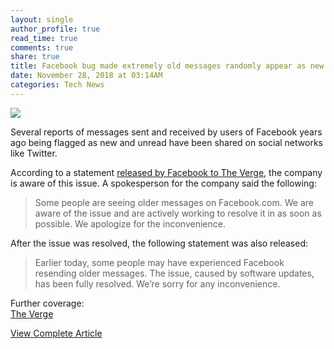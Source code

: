 ```yaml
---
layout: single
author_profile: true
read_time: true
comments: true
share: true
title: Facebook bug made extremely old messages randomly appear as new and unread
date: November 28, 2018 at 03:14AM
categories: Tech News
---
```

<img class="align-center" src="%20http://ifttt.com/images/no_image_card.png">
<p><p>Several reports of messages sent and received by users of Facebook years ago being flagged as new and unread have been shared on social networks like Twitter.</p>
<p>According to a statement <a href="https://www.theverge.com/2018/11/26/18113539/facebook-messenger-old-threads-conversations-resurfacing-no-reason" rel="nofollow">released by Facebook to The Verge</a>, the company is aware of this issue. A spokesperson for the company said the following:</p>
<blockquote>
<p>Some people are seeing older messages on Facebook.com. We are aware of the issue and are actively working to resolve it in as soon as possible. We apologize for the inconvenience.</p>
</blockquote>
<p>After the issue was resolved, the following statement was also released:</p>
<blockquote>
<p>Earlier today, some people may have experienced Facebook resending older messages. The issue, caused by software updates, has been fully resolved. We’re sorry for any inconvenience.</p>
</blockquote>
<p>Further coverage:<br />
<a href="https://www.theverge.com/2018/11/26/18113539/facebook-messenger-old-threads-conversations-resurfacing-no-reason" rel="nofollow">The Verge</a></p>
</p>
<a class="btn btn--info" href="https://alternativeto.net/news/2018/11/facebook-bug-made-extremely-old-messages-randomly-appear-as-new-and-unread">View Complete Article</a>